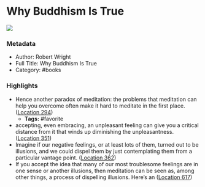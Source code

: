 # Why Buddhism Is True

![](https://images-na.ssl-images-amazon.com/images/I/51EIdr6Jt6L._SL200_.jpg)

### Metadata

- Author: Robert Wright
- Full Title: Why Buddhism Is True
- Category: #books

### Highlights

- Hence another paradox of meditation: the problems that meditation can help you overcome often make it hard to meditate in the first place. ([Location 294](https://readwise.io/to_kindle?action=open&asin=B01MPZNG63&location=294))
    - **Tags:** #favorite
- accepting, even embracing, an unpleasant feeling can give you a critical distance from it that winds up diminishing the unpleasantness. ([Location 351](https://readwise.io/to_kindle?action=open&asin=B01MPZNG63&location=351))
- Imagine if our negative feelings, or at least lots of them, turned out to be illusions, and we could dispel them by just contemplating them from a particular vantage point. ([Location 362](https://readwise.io/to_kindle?action=open&asin=B01MPZNG63&location=362))
- If you accept the idea that many of our most troublesome feelings are in one sense or another illusions, then meditation can be seen as, among other things, a process of dispelling illusions. Here’s an ([Location 617](https://readwise.io/to_kindle?action=open&asin=B01MPZNG63&location=617))
